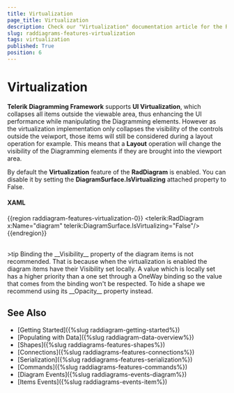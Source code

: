 ```yaml
---
title: Virtualization
page_title: Virtualization
description: Check our "Virtualization" documentation article for the RadDiagram WPF control.
slug: raddiagrams-features-virtualization
tags: virtualization
published: True
position: 6
---
```


# Virtualization

__Telerik Diagramming Framework__ supports __UI Virtualization__, which collapses all items outside the viewable area, thus enhancing the UI performance while manipulating the Diagramming elements. However as the virtualization implementation only collapses the visibility of the controls outside the veiwport, those items will still be considered during a layout operation for example. This means that a __Layout__ operation will change the visibility of the Diagramming elements if they are brought into the viewport area.

By default the __Virtualization__ feature of the __RadDiagram__ is enabled. You can disable it by setting the __DiagramSurface.IsVirtualizing__ attached property to False.
		
#### __XAML__	
{{region raddiagram-features-virtualization-0}}
    <telerik:RadDiagram x:Name="diagram" telerik:DiagramSurface.IsVirtualizing="False"/>	  		  
{{endregion}}

<br />
>tip Binding the __Visibility__ property of the diagram items is not recommended. That is because when the virtualization is enabled the diagram items have their Visibility set locally. A value which is locally set has a higher priority than a one set through a OneWay binding so the value that comes from the binding won't be respected. To hide a shape we recommend using its __Opacity__ property instead.

## See Also
 * [Getting Started]({%slug raddiagram-getting-started%})
 * [Populating with Data]({%slug raddiagram-data-overview%})
 * [Shapes]({%slug raddiagrams-features-shapes%})
 * [Connections]({%slug raddiagrams-features-connections%})
 * [Serialization]({%slug raddiagrams-features-serialization%})
 * [Commands]({%slug raddiagrams-features-commands%})
 * [Diagram Events]({%slug raddiagrams-events-diagram%})
 * [Items Events]({%slug raddiagrams-events-item%})
